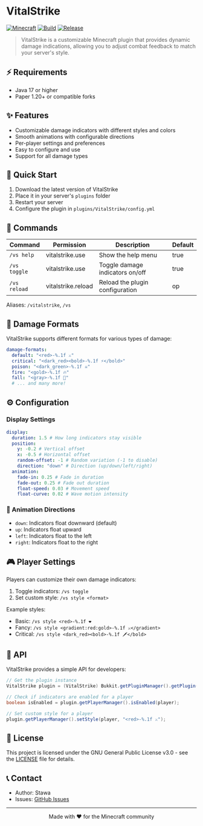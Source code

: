 # VitalStrike

[![Minecraft](https://img.shields.io/badge/Minecraft-1.20+-brightgreen.svg)](https://www.minecraft.net/)
[![Build](https://github.com/Stawa/VitalStrike/actions/workflows/build.yml/badge.svg)](https://github.com/Stawa/VitalStrike/actions/workflows/build.yml)
[![Release](https://img.shields.io/github/v-release/Stawa/VitalStrike?include_prereleases&style=flat)](https://github.com/Stawa/VitalStrike/releases)

> VitalStrike is a customizable Minecraft plugin that provides dynamic damage indications, allowing you to adjust combat feedback to match your server's style.

## ⚡ Requirements

- Java 17 or higher
- Paper 1.20+ or compatible forks

## ✨ Features

- Customizable damage indicators with different styles and colors
- Smooth animations with configurable directions
- Per-player settings and preferences
- Easy to configure and use
- Support for all damage types

## 🚀 Quick Start

1. Download the latest version of VitalStrike
2. Place it in your server's `plugins` folder
3. Restart your server
4. Configure the plugin in `plugins/VitalStrike/config.yml`

## 📖 Commands

| Command      | Permission         | Description                     | Default |
| ------------ | ------------------ | ------------------------------- | ------- |
| `/vs help`   | vitalstrike.use    | Show the help menu              | true    |
| `/vs toggle` | vitalstrike.use    | Toggle damage indicators on/off | true    |
| `/vs reload` | vitalstrike.reload | Reload the plugin configuration | op      |

Aliases: `/vitalstrike`, `/vs`

## 🎨 Damage Formats

VitalStrike supports different formats for various types of damage:

```yaml
damage-formats:
  default: "<red>-%.1f ⚔"
  critical: "<dark_red><bold>-%.1f ⚡</bold>"
  poison: "<dark_green>-%.1f ☠"
  fire: "<gold>-%.1f 🔥"
  fall: "<gray>-%.1f 💨"
  # ... and many more!
```

## ⚙️ Configuration

### Display Settings

```yaml
display:
  duration: 1.5 # How long indicators stay visible
  position:
    y: -0.2 # Vertical offset
    x: -0.5 # Horizontal offset
    random-offset: -1 # Random variation (-1 to disable)
    direction: "down" # Direction (up/down/left/right)
  animation:
    fade-in: 0.25 # Fade in duration
    fade-out: 0.25 # Fade out duration
    float-speed: 0.03 # Movement speed
    float-curve: 0.02 # Wave motion intensity
```

### 🔄 Animation Directions

- `down`: Indicators float downward (default)
- `up`: Indicators float upward
- `left`: Indicators float to the left
- `right`: Indicators float to the right

## 🎮 Player Settings

Players can customize their own damage indicators:

1. Toggle indicators: `/vs toggle`
2. Set custom style: `/vs style <format>`

Example styles:

- Basic: `/vs style <red>-%.1f ❤`
- Fancy: `/vs style <gradient:red:gold>-%.1f ⚔</gradient>`
- Critical: `/vs style <dark_red><bold>-%.1f 🗡</bold>`

## 🔧 API

VitalStrike provides a simple API for developers:

```java
// Get the plugin instance
VitalStrike plugin = (VitalStrike) Bukkit.getPluginManager().getPlugin("VitalStrike");

// Check if indicators are enabled for a player
boolean isEnabled = plugin.getPlayerManager().isEnabled(player);

// Set custom style for a player
plugin.getPlayerManager().setStyle(player, "<red>-%.1f ⚔");
```

## 📄 License

This project is licensed under the GNU General Public License v3.0 - see the [LICENSE](LICENSE) file for details.

## 📞 Contact

- Author: Stawa
- Issues: [GitHub Issues](https://github.com/Stawa/VitalStrike/issues)

---

<div align="center">
  Made with ❤️ for the Minecraft community
</div>

